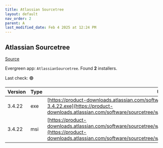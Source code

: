 ```yaml
---
title: Atlassian Sourcetree
layout: default
nav_order: 2
parent: A
last_modified_date: Feb 4 2025 at 12:24 PM
---
```


## Atlassian Sourcetree

[Source](https://www.sourcetreeapp.com/)

Evergreen app: `AtlassianSourcetree`. Found **2** installers.

Last check: 🟢

| Version | Type | URI                                                                                                                                                                                                                        |
| ------- | ---- | -------------------------------------------------------------------------------------------------------------------------------------------------------------------------------------------------------------------------- |
| 3.4.22  | exe  | [https://product-downloads.atlassian.com/software/sourcetree/windows/ga/SourceTreeSetup-3.4.22.exe](https://product-downloads.atlassian.com/software/sourcetree/windows/ga/SourceTreeSetup-3.4.22.exe)                     |
| 3.4.22  | msi  | [https://product-downloads.atlassian.com/software/sourcetree/windows/ga/SourcetreeEnterpriseSetup_3.4.22.msi](https://product-downloads.atlassian.com/software/sourcetree/windows/ga/SourcetreeEnterpriseSetup_3.4.22.msi) |
